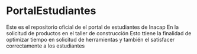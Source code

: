 # PortalEstudiantes
Este es el repositorio oficial de el portal de estudiantes de Inacap
En la solicitud de productos en el taller de construcción 
Esto ttiene la finalidad de optimizar tiempo en solicitud de herramientas y también el satisfacer correctamente a los estudiantes
